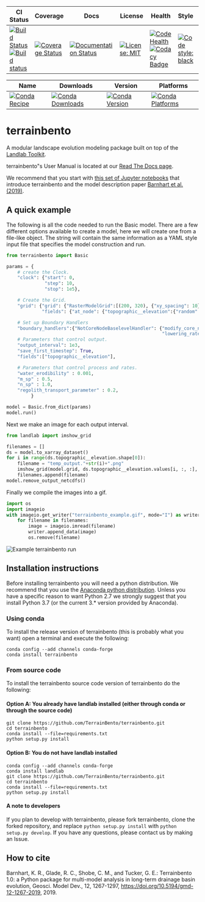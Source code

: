 | CI Status | Coverage | Docs | License | Health | Style | DOI |
| --- | --- | --- | --- | --- | --- | --- |
| [![Build Status](https://travis-ci.org/TerrainBento/terrainbento.svg?branch=master)](https://travis-ci.org/TerrainBento/terrainbento) [![Build status](https://ci.appveyor.com/api/projects/status/kwwpjifg8vrwe51x/branch/master?svg=true)](https://ci.appveyor.com/project/kbarnhart/terrainbento/branch/master) | [![Coverage Status](https://coveralls.io/repos/github/TerrainBento/terrainbento/badge.svg?branch=master)](https://coveralls.io/github/TerrainBento/terrainbento?branch=master) | [![Documentation Status](https://readthedocs.org/projects/terrainbento/badge/?version=latest)](http://terrainbento.readthedocs.io/en/latest/?badge=latest) | [![License: MIT](https://img.shields.io/badge/License-MIT-yellow.svg)](https://opensource.org/licenses/MIT) |[![Code Health](https://landscape.io/github/TerrainBento/terrainbento/master/landscape.svg?style=flat)](https://landscape.io/github/TerrainBento/terrainbento/master) [![Codacy Badge](https://api.codacy.com/project/badge/Grade/7fcb775a6c3044cda4429ed1c1dac2e8)](https://www.codacy.com/app/katy.barnhart/terrainbento?utm_source=github.com&amp;utm_medium=referral&amp;utm_content=TerrainBento/terrainbento&amp;utm_campaign=Badge_Grade)| [![Code style: black](https://img.shields.io/badge/code%20style-black-000000.svg)](https://github.com/ambv/black)| [![DOI](https://zenodo.org/badge/123941145.svg)](https://zenodo.org/badge/latestdoi/123941145)|

| Name | Downloads | Version | Platforms |
| --- | --- | --- | --- |
| [![Conda Recipe](https://img.shields.io/badge/recipe-terrainbento-green.svg)](https://anaconda.org/conda-forge/terrainbento) | [![Conda Downloads](https://img.shields.io/conda/dn/conda-forge/terrainbento.svg)](https://anaconda.org/conda-forge/terrainbento) | [![Conda Version](https://img.shields.io/conda/vn/conda-forge/terrainbento.svg)](https://anaconda.org/conda-forge/terrainbento) | [![Conda Platforms](https://img.shields.io/conda/pn/conda-forge/terrainbento.svg)](https://anaconda.org/conda-forge/terrainbento) |

# terrainbento

A modular landscape evolution modeling package built on top of the [Landlab Toolkit](http://landlab.github.io).

terrainbento"s User Manual is located at our [Read The Docs page](http://terrainbento.readthedocs.io/).

We recommend that you start with [this set of Jupyter notebooks](https://github.com/TerrainBento/examples_tests_and_tutorials) that introduce terrainbento and the model description paper [Barnhart et al. (2019)](https://doi.org/10.5194/gmd-12-1267-2019).


## A quick example

The following is all the code needed to run the Basic model. There are a few
different options available to create a model, here we will create one from a
file-like object. The string will contain the same information as a YAML style
input file that specifies the model construction and run.

```python
from terrainbento import Basic

params = {
    # create the Clock.
    "clock": {"start": 0,
              "step": 10,
              "stop": 1e5},

    # Create the Grid.
    "grid": {"grid": {"RasterModelGrid":[(200, 320), {"xy_spacing": 10}]},
             "fields": {"at_node": {"topographic__elevation":{"random":[{"where":"CORE_NODE"}]}}}},

    # Set up Boundary Handlers
    "boundary_handlers":{"NotCoreNodeBaselevelHandler": {"modify_core_nodes": True,
                                                         "lowering_rate": -0.001}},
    # Parameters that control output.
    "output_interval": 1e3,
    "save_first_timestep": True,
    "fields":["topographic__elevation"],

    # Parameters that control process and rates.
    "water_erodibility" : 0.001,
    "m_sp" : 0.5,
    "n_sp" : 1.0,
    "regolith_transport_parameter" : 0.2,           
         }

model = Basic.from_dict(params)
model.run()
```

Next we make an image for each output interval.

```python
from landlab import imshow_grid

filenames = []
ds = model.to_xarray_dataset()
for i in range(ds.topographic__elevation.shape[0]):
    filename = "temp_output."+str(i)+".png"
    imshow_grid(model.grid, ds.topographic__elevation.values[i, :, :], cmap="viridis", limits=(0, 12), output=filename)
    filenames.append(filename)
model.remove_output_netcdfs()

```

Finally we compile the images into a gif.

```python
import os
import imageio
with imageio.get_writer("terrainbento_example.gif", mode="I") as writer:
    for filename in filenames:
        image = imageio.imread(filename)
        writer.append_data(image)
        os.remove(filename)
```

![Example terrainbento run](https://github.com/TerrainBento/terrainbento/blob/master/docs/images/terrainbento_example.gif)

## Installation instructions

Before installing terrainbento you will need a python distribution. We recommend that you use the [Anaconda python distribution](https://www.anaconda.com/download/). Unless you have a specific reason to want Python 2.7 we strongly suggest that you install Python 3.7 (or the current 3.* version provided by Anaconda).

### Using conda
To install the release version of terrainbento (this is probably what you want) open a terminal and execute the following:

```
conda config --add channels conda-forge
conda install terrainbento
```

### From source code

To install the terrainbento source code version of terrainbento do the following:

#### Option A: You already have landlab installed (either through conda or through the source code)

```
git clone https://github.com/TerrainBento/terrainbento.git
cd terrainbento
conda install --file=requirements.txt
python setup.py install
```

#### Option B: You do not have landlab installed

```
conda config --add channels conda-forge
conda install landlab
git clone https://github.com/TerrainBento/terrainbento.git
cd terrainbento
conda install --file=requirements.txt
python setup.py install
```

#### A note to developers

If you plan to develop with terrainbento, please fork terrainbento, clone the forked repository, and replace `python setup.py install` with `python setup.py develop`. If you have any questions, please contact us by making an Issue.


## How to cite

Barnhart, K. R., Glade, R. C., Shobe, C. M., and Tucker, G. E.: Terrainbento 1.0: a Python package for multi-model analysis in long-term drainage basin evolution, Geosci. Model Dev., 12, 1267-1297, https://doi.org/10.5194/gmd-12-1267-2019, 2019.

